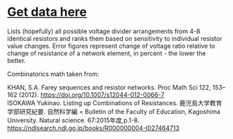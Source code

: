 # [Get data here](ratios.txt)

Lists (hopefully) all possible voltage divider arrangements from 4-8 identical resistors and ranks them based on sensitivity to individual resistor value changes.
Error figures represent change of voltage ratio relative to change of resistance of a network element, in percent - the lower the better.

Combinatorics math taken from: 

KHAN, S.A. Farey sequences and resistor networks. Proc Math Sci 122, 153–162 (2012). https://doi.org/10.1007/s12044-012-0066-7  
ISOKAWA Yukinao. Listing up Combinations of Resistances. 鹿児島大学教育学部研究紀要. 自然科学編 = Bulletin of the Faculty of Education, Kagoshima University. Natural science. 67:2015年度,p.1-8. https://ndlsearch.ndl.go.jp/books/R000000004-I027464713
